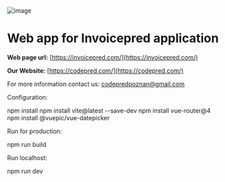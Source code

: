 ![image](https://github.com/codepred/Invoicepred-Web/assets/104677364/72af11c9-7b23-44db-99cd-19cdbb4ccc5b)

# Web app for Invoicepred application

**Web page url:**
[https://invoicepred.com/](https://invoicepred.com/)


**Our Website:**
[https://codepred.com/](https://codepred.com/)

For more information contact us:
codepredpoznan@gmail.com


Configuration:

npm install
npm install vite@latest --save-dev
npm install vue-router@4
npm install @vuepic/vue-datepicker

Run for production:

npm run build

Run localhost:

npm run dev
